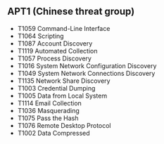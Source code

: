 APT1 (Chinese threat group)
-------------------------------
 - T1059	Command-Line Interface
 - T1064	Scripting
 - T1087	Account Discovery	
 - T1119	Automated Collection
 - T1057	Process Discovery
 - T1016	System Network Configuration Discovery
 - T1049	System Network Connections Discovery
 - T1135	Network Share Discovery
 - T1003	Credential Dumping
 - T1005	Data from Local System
 - T1114	Email Collection
 - T1036	Masquerading
 - T1075	Pass the Hash
 - T1076	Remote Desktop Protocol
 - T1002	Data Compressed
